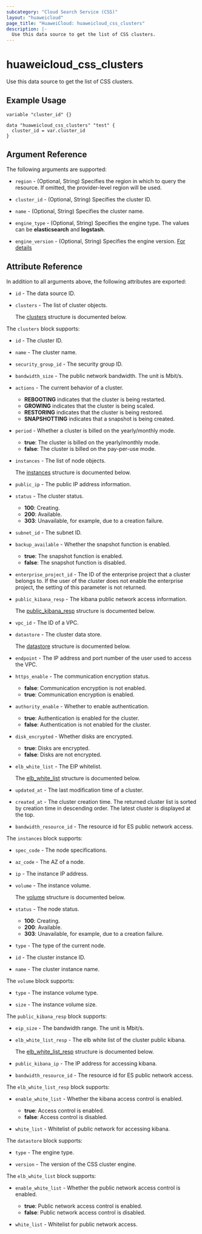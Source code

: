```yaml
---
subcategory: "Cloud Search Service (CSS)"
layout: "huaweicloud"
page_title: "HuaweiCloud: huaweicloud_css_clusters"
description: |-
  Use this data source to get the list of CSS clusters.
---
```


# huaweicloud_css_clusters

Use this data source to get the list of CSS clusters.

## Example Usage

```hcl
variable "cluster_id" {}

data "huaweicloud_css_clusters" "test" {
  cluster_id = var.cluster_id
}
```

## Argument Reference

The following arguments are supported:

* `region` - (Optional, String) Specifies the region in which to query the resource.
  If omitted, the provider-level region will be used.

* `cluster_id` - (Optional, String) Specifies the cluster ID.

* `name` - (Optional, String) Specifies the cluster name.

* `engine_type` - (Optional, String) Specifies the engine type. The values can be **elasticsearch** and **logstash**.

* `engine_version` - (Optional, String) Specifies the engine version.
  [For details](https://support.huaweicloud.com/intl/en-us/bulletin-css/css_05_0001.html)

## Attribute Reference

In addition to all arguments above, the following attributes are exported:

* `id` - The data source ID.

* `clusters` - The list of cluster objects.

  The [clusters](#clusters_struct) structure is documented below.

<a name="clusters_struct"></a>
The `clusters` block supports:

* `id` - The cluster ID.

* `name` - The cluster name.

* `security_group_id` - The security group ID.

* `bandwidth_size` - The public network bandwidth. The unit is Mbit/s.

* `actions` - The current behavior of a cluster.
  + **REBOOTING** indicates that the cluster is being restarted.
  + **GROWING** indicates that the cluster is being scaled.
  + **RESTORING** indicates that the cluster is being restored.
  + **SNAPSHOTTING** indicates that a snapshot is being created.

* `period` - Whether a cluster is billed on the yearly/monthly mode.
  + **true**: The cluster is billed on the yearly/monthly mode.
  + **false**: The cluster is billed on the pay-per-use mode.

* `instances` - The list of node objects.

  The [instances](#clusters_instances_struct) structure is documented below.

* `public_ip` - The public IP address information.

* `status` - The cluster status.
  + **100**: Creating.
  + **200**: Available.
  + **303**: Unavailable, for example, due to a creation failure.

* `subnet_id` - The subnet ID.

* `backup_available` - Whether the snapshot function is enabled.
  + **true**: The snapshot function is enabled.
  + **false**: The snapshot function is disabled.

* `enterprise_project_id` - The ID of the enterprise project that a cluster belongs to.
  If the user of the cluster does not enable the enterprise project,
  the setting of this parameter is not returned.

* `public_kibana_resp` - The kibana public network access information.

  The [public_kibana_resp](#clusters_public_kibana_resp_struct) structure is documented below.

* `vpc_id` - The ID of a VPC.

* `datastore` - The cluster data store.

  The [datastore](#clusters_datastore_struct) structure is documented below.

* `endpoint` - The IP address and port number of the user used to access the VPC.

* `https_enable` - The communication encryption status.
  + **false**: Communication encryption is not enabled.
  + **true**: Communication encryption is enabled.

* `authority_enable` - Whether to enable authentication.
  + **true**: Authentication is enabled for the cluster.
  + **false**: Authentication is not enabled for the cluster.

* `disk_encrypted` - Whether disks are encrypted.
  + **true**: Disks are encrypted.
  + **false**: Disks are not encrypted.

* `elb_white_list` - The EIP whitelist.

  The [elb_white_list](#clusters_elb_white_list_struct) structure is documented below.

* `updated_at` - The last modification time of a cluster.

* `created_at` - The cluster creation time.
  The returned cluster list is sorted by creation time in descending order.
  The latest cluster is displayed at the top.

* `bandwidth_resource_id` - The resource id for ES public network access.

<a name="clusters_instances_struct"></a>
The `instances` block supports:

* `spec_code` - The node specifications.

* `az_code` - The AZ of a node.

* `ip` - The instance IP address.

* `volume` - The instance volume.

  The [volume](#instances_volume_struct) structure is documented below.

* `status` - The node status.
  + **100**: Creating.
  + **200**: Available.
  + **303**: Unavailable, for example, due to a creation failure.

* `type` - The type of the current node.

* `id` - The cluster instance ID.

* `name` - The cluster instance name.

<a name="instances_volume_struct"></a>
The `volume` block supports:

* `type` - The instance volume type.

* `size` - The instance volume size.

<a name="clusters_public_kibana_resp_struct"></a>
The `public_kibana_resp` block supports:

* `eip_size` - The bandwidth range. The unit is Mbit/s.

* `elb_white_list_resp` - The elb white list of the cluster public kibana.

  The [elb_white_list_resp](#public_kibana_resp_elb_white_list_resp_struct) structure is documented below.

* `public_kibana_ip` - The IP address for accessing kibana.

* `bandwidth_resource_id` - The resource id for ES public network access.

<a name="public_kibana_resp_elb_white_list_resp_struct"></a>
The `elb_white_list_resp` block supports:

* `enable_white_list` - Whether the kibana access control is enabled.
  + **true**: Access control is enabled.
  + **false**: Access control is disabled.

* `white_list` - Whitelist of public network for accessing kibana.

<a name="clusters_datastore_struct"></a>
The `datastore` block supports:

* `type` - The engine type.

* `version` - The version of the CSS cluster engine.

<a name="clusters_elb_white_list_struct"></a>
The `elb_white_list` block supports:

* `enable_white_list` - Whether the public network access control is enabled.
  + **true**: Public network access control is enabled.
  + **false**: Public network access control is disabled.

* `white_list` - Whitelist for public network access.
